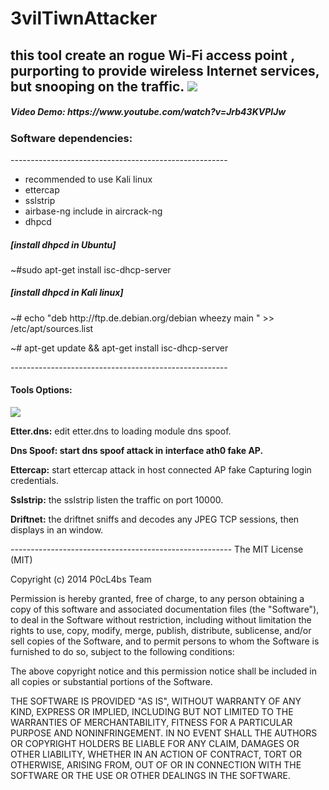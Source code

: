 # 3vilTiwnAttacker
this tool create an rogue Wi-Fi access point , purporting to provide wireless Internet services, but snooping on the traffic.
<img  src="https://dl.dropboxusercontent.com/u/97321327/evil/evil.png"> 
------------------------------------------------------
<h5>Video Demo: https://www.youtube.com/watch?v=Jrb43KVPIJw</h5>
<h3>Software dependencies:</h3>
------------------------------------------------------
<ul>
<li>recommended to use Kali linux</li>
<li>ettercap</li>
<li>sslstrip</li>
<li>airbase-ng include in aircrack-ng</li>
<li>dhpcd</li>
</ul>
<h5>[install dhpcd in  Ubuntu]</h5>
~#sudo apt-get install isc-dhcp-server<br>
<h5>[install dhpcd in Kali linux]</h5>
<p>~# echo "deb http://ftp.de.debian.org/debian wheezy main " >> /etc/apt/sources.list</p>
<p>~# apt-get update && apt-get install isc-dhcp-server</p>
------------------------------------------------------
<h4>Tools Options:</h4>
<img src="https://dl.dropboxusercontent.com/u/97321327/evil/evil2.png"> 
<p><b>Etter.dns:</b> edit etter.dns to loading module dns spoof.</p>
<p><b>Dns Spoof: start dns spoof attack in interface ath0 fake AP.</b></p>
<p><b>Ettercap:</b> start ettercap attack in host connected AP fake Capturing login credentials.</p>
<p><b>Sslstrip:</b> the sslstrip listen the traffic on port 10000. </p>
<p><b>Driftnet:</b> the driftnet sniffs and decodes any JPEG TCP sessions, then displays in  an window.</p>
-------------------------------------------------------
The MIT License (MIT)

Copyright (c) 2014 P0cL4bs Team

Permission is hereby granted, free of charge, to any person obtaining a copy
of this software and associated documentation files (the "Software"), to deal
in the Software without restriction, including without limitation the rights
to use, copy, modify, merge, publish, distribute, sublicense, and/or sell
copies of the Software, and to permit persons to whom the Software is
furnished to do so, subject to the following conditions:

The above copyright notice and this permission notice shall be included in all
copies or substantial portions of the Software.

THE SOFTWARE IS PROVIDED "AS IS", WITHOUT WARRANTY OF ANY KIND, EXPRESS OR
IMPLIED, INCLUDING BUT NOT LIMITED TO THE WARRANTIES OF MERCHANTABILITY,
FITNESS FOR A PARTICULAR PURPOSE AND NONINFRINGEMENT. IN NO EVENT SHALL THE
AUTHORS OR COPYRIGHT HOLDERS BE LIABLE FOR ANY CLAIM, DAMAGES OR OTHER
LIABILITY, WHETHER IN AN ACTION OF CONTRACT, TORT OR OTHERWISE, ARISING FROM,
OUT OF OR IN CONNECTION WITH THE SOFTWARE OR THE USE OR OTHER DEALINGS IN THE
SOFTWARE.
